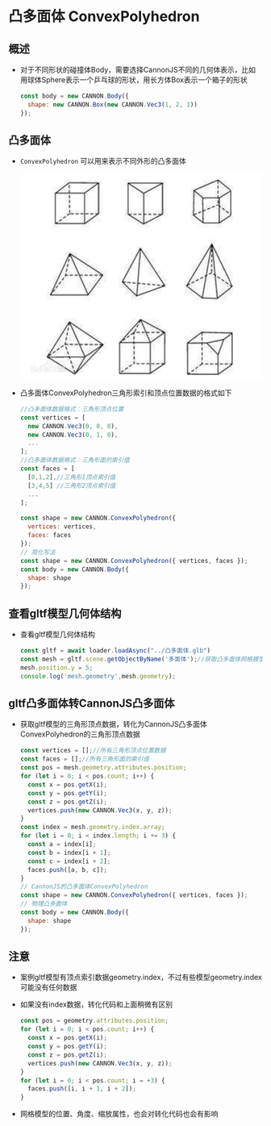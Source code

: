 # 凸多面体 ConvexPolyhedron

## 概述

+ 对于不同形状的碰撞体Body，需要选择CannonJS不同的几何体表示，比如用球体Sphere表示一个乒乓球的形状，用长方体Box表示一个箱子的形状

  ```js
  const body = new CANNON.Body({
    shape: new CANNON.Box(new CANNON.Vec3(1, 2, 1))
  });
  ```

## 凸多面体

+ `ConvexPolyhedron` 可以用来表示不同外形的凸多面体

  ![凸多面体案例](images/凸多面体案例.jpg)

+ 凸多面体ConvexPolyhedron三角形索引和顶点位置数据的格式如下

  ```js
  //凸多面体数据格式：三角形顶点位置
  const vertices = [
    new CANNON.Vec3(0, 0, 0),
    new CANNON.Vec3(0, 1, 0),
    ...
  ];
  //凸多面体数据格式：三角形面的索引值
  const faces = [
    [0,1,2],//三角形1顶点索引值
    [3,4,5] //三角形2顶点索引值
    ...
  ];
  ```

  ```js
  const shape = new CANNON.ConvexPolyhedron({
    vertices: vertices,
    faces: faces
  });
  // 简化写法
  const shape = new CANNON.ConvexPolyhedron({ vertices, faces });
  const body = new CANNON.Body({
    shape: shape
  });
  ```

## 查看gltf模型几何体结构

+ 查看gltf模型几何体结构

  ```js
  const gltf = await loader.loadAsync("../凸多面体.glb")
  const mesh = gltf.scene.getObjectByName('多面体');//获取凸多面体网格模型
  mesh.position.y = 5;
  console.log('mesh.geometry',mesh.geometry);
  ```

## gltf凸多面体转CannonJS凸多面体

+ 获取gltf模型的三角形顶点数据，转化为CannonJS凸多面体ConvexPolyhedron的三角形顶点数据

  ```js
  const vertices = [];//所有三角形顶点位置数据
  const faces = [];//所有三角形面的索引值
  const pos = mesh.geometry.attributes.position;
  for (let i = 0; i < pos.count; i++) {
    const x = pos.getX(i);
    const y = pos.getY(i);
    const z = pos.getZ(i);
    vertices.push(new CANNON.Vec3(x, y, z));
  }
  const index = mesh.geometry.index.array;
  for (let i = 0; i < index.length; i += 3) {
    const a = index[i];
    const b = index[i + 1];
    const c = index[i + 2];
    faces.push([a, b, c]);
  }
  // CannonJS的凸多面体ConvexPolyhedron
  const shape = new CANNON.ConvexPolyhedron({ vertices, faces });
  // 物理凸多面体
  const body = new CANNON.Body({
    shape: shape
  });
  ```

## 注意

+ 案例gltf模型有顶点索引数据geometry.index，不过有些模型geometry.index可能没有任何数据
+ 如果没有index数据，转化代码和上面稍微有区别

  ```js
  const pos = geometry.attributes.position;
  for (let i = 0; i < pos.count; i++) {
    const x = pos.getX(i);
    const y = pos.getY(i);
    const z = pos.getZ(i);
    vertices.push(new CANNON.Vec3(x, y, z));
  }
  for (let i = 0; i < pos.count; i = +3) {
    faces.push([i, i + 1, i + 2]);
  }
  ```

+ 网格模型的位置、角度、缩放属性，也会对转化代码也会有影响
